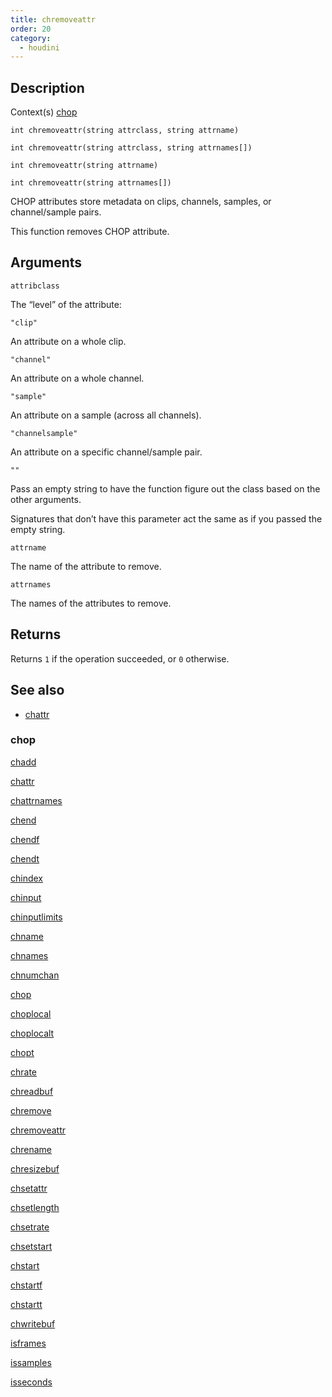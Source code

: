 ```yaml
---
title: chremoveattr
order: 20
category:
  - houdini
---
```


## Description

Context(s) [chop](../contexts/chop.html)

`int chremoveattr(string attrclass, string attrname)`

`int chremoveattr(string attrclass, string attrnames[])`

`int chremoveattr(string attrname)`

`int chremoveattr(string attrnames[])`

CHOP attributes store metadata on clips, channels, samples, or channel/sample
pairs.

This function removes CHOP attribute.

## Arguments

`attribclass`

The “level” of the attribute:

`"clip"`

An attribute on a whole clip.

`"channel"`

An attribute on a whole channel.

`"sample"`

An attribute on a sample (across all channels).

`"channelsample"`

An attribute on a specific channel/sample pair.

`""`

Pass an empty string to have the function figure out the class based on the
other arguments.

Signatures that don’t have this parameter act the same as if you passed the
empty string.

`attrname`

The name of the attribute to remove.

`attrnames`

The names of the attributes to remove.

## Returns

Returns `1` if the operation succeeded, or `0` otherwise.

## See also

- [chattr](chattr.html)

### chop

[chadd](chadd.html)

[chattr](chattr.html)

[chattrnames](chattrnames.html)

[chend](chend.html)

[chendf](chendf.html)

[chendt](chendt.html)

[chindex](chindex.html)

[chinput](chinput.html)

[chinputlimits](chinputlimits.html)

[chname](chname.html)

[chnames](chnames.html)

[chnumchan](chnumchan.html)

[chop](chop.html)

[choplocal](choplocal.html)

[choplocalt](choplocalt.html)

[chopt](chopt.html)

[chrate](chrate.html)

[chreadbuf](chreadbuf.html)

[chremove](chremove.html)

[chremoveattr](chremoveattr.html)

[chrename](chrename.html)

[chresizebuf](chresizebuf.html)

[chsetattr](chsetattr.html)

[chsetlength](chsetlength.html)

[chsetrate](chsetrate.html)

[chsetstart](chsetstart.html)

[chstart](chstart.html)

[chstartf](chstartf.html)

[chstartt](chstartt.html)

[chwritebuf](chwritebuf.html)

[isframes](isframes.html)

[issamples](issamples.html)

[isseconds](isseconds.html)
